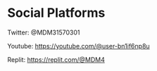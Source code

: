 # Social Platforms
Twitter: @MDM31570301

Youtube: https://youtube.com/@user-bn1if6np8u

Replit:  https://replit.com/@MDM4
